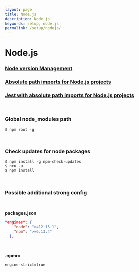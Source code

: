 ```yaml
---
layout: page
title: Node.js
description: Node.js
keywords: setup, node.js
permalink: /setup/nodejs/
---
```


# Node.js

### [Node version Management](/setup/nodejs/nvm/)

### [Absolute path imports for Node.js projects](/setup/nodejs/absolute-path-imports/)

### [Jest with absolute path imports for Node.js projects](/setup/nodejs/jest/)

<br/>

### Global node_modules path

```
$ npm root -g
```

<br/>

### Check updates for node packages

```
$ npm install -g npm-check-updates
$ ncu -u
$ npm install
```

<br/>

### Possible additional strong config

<br/>

**packages.json**

```json
"engines": {
    "node": ">=12.13.1",
    "npm": ">=6.13.4"
  },
```

<br/>

**.npmrc**

```
engine-strict=true
```
